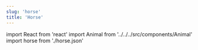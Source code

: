 ```yaml
---
slug: 'horse'
title: 'Horse'
---
```


import React from 'react'
import Animal from '../../../src/components/Animal'
import horse from './horse.json'

<Animal data={horse} />
